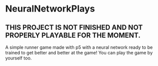 # NeuralNetworkPlays
## THIS PROJECT IS NOT FINISHED AND NOT PROPERLY PLAYABLE FOR THE MOMENT.
A simple runner game made with p5 with a neural network ready to be trained to get better and better at the game! You can play the game by yourself too.
